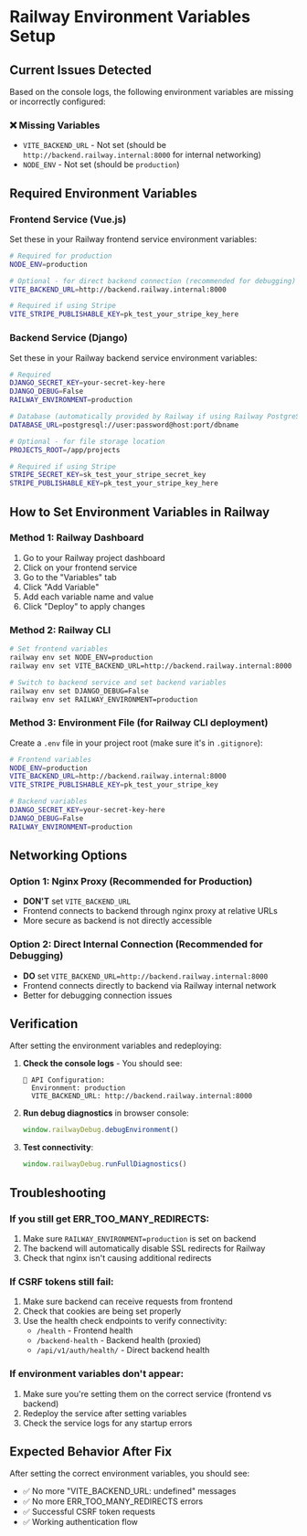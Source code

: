 # Railway Environment Variables Setup

## Current Issues Detected

Based on the console logs, the following environment variables are missing or incorrectly configured:

### ❌ Missing Variables
- `VITE_BACKEND_URL` - Not set (should be `http://backend.railway.internal:8000` for internal networking)
- `NODE_ENV` - Not set (should be `production`)

## Required Environment Variables

### Frontend Service (Vue.js)
Set these in your Railway frontend service environment variables:

```bash
# Required for production
NODE_ENV=production

# Optional - for direct backend connection (recommended for debugging)
VITE_BACKEND_URL=http://backend.railway.internal:8000

# Required if using Stripe
VITE_STRIPE_PUBLISHABLE_KEY=pk_test_your_stripe_key_here
```

### Backend Service (Django)
Set these in your Railway backend service environment variables:

```bash
# Required
DJANGO_SECRET_KEY=your-secret-key-here
DJANGO_DEBUG=False
RAILWAY_ENVIRONMENT=production

# Database (automatically provided by Railway if using Railway PostgreSQL)
DATABASE_URL=postgresql://user:password@host:port/dbname

# Optional - for file storage location
PROJECTS_ROOT=/app/projects

# Required if using Stripe
STRIPE_SECRET_KEY=sk_test_your_stripe_secret_key
STRIPE_PUBLISHABLE_KEY=pk_test_your_stripe_key_here
```

## How to Set Environment Variables in Railway

### Method 1: Railway Dashboard
1. Go to your Railway project dashboard
2. Click on your frontend service
3. Go to the "Variables" tab
4. Click "Add Variable"
5. Add each variable name and value
6. Click "Deploy" to apply changes

### Method 2: Railway CLI
```bash
# Set frontend variables
railway env set NODE_ENV=production
railway env set VITE_BACKEND_URL=http://backend.railway.internal:8000

# Switch to backend service and set backend variables
railway env set DJANGO_DEBUG=False
railway env set RAILWAY_ENVIRONMENT=production
```

### Method 3: Environment File (for Railway CLI deployment)
Create a `.env` file in your project root (make sure it's in `.gitignore`):

```bash
# Frontend variables
NODE_ENV=production
VITE_BACKEND_URL=http://backend.railway.internal:8000
VITE_STRIPE_PUBLISHABLE_KEY=pk_test_your_stripe_key

# Backend variables  
DJANGO_SECRET_KEY=your-secret-key-here
DJANGO_DEBUG=False
RAILWAY_ENVIRONMENT=production
```

## Networking Options

### Option 1: Nginx Proxy (Recommended for Production)
- **DON'T** set `VITE_BACKEND_URL`
- Frontend connects to backend through nginx proxy at relative URLs
- More secure as backend is not directly accessible

### Option 2: Direct Internal Connection (Recommended for Debugging)
- **DO** set `VITE_BACKEND_URL=http://backend.railway.internal:8000`
- Frontend connects directly to backend via Railway internal network
- Better for debugging connection issues

## Verification

After setting the environment variables and redeploying:

1. **Check the console logs** - You should see:
   ```
   🔧 API Configuration:
     Environment: production
     VITE_BACKEND_URL: http://backend.railway.internal:8000
   ```

2. **Run debug diagnostics** in browser console:
   ```javascript
   window.railwayDebug.debugEnvironment()
   ```

3. **Test connectivity**:
   ```javascript
   window.railwayDebug.runFullDiagnostics()
   ```

## Troubleshooting

### If you still get ERR_TOO_MANY_REDIRECTS:
1. Make sure `RAILWAY_ENVIRONMENT=production` is set on backend
2. The backend will automatically disable SSL redirects for Railway
3. Check that nginx isn't causing additional redirects

### If CSRF tokens still fail:
1. Make sure backend can receive requests from frontend
2. Check that cookies are being set properly
3. Use the health check endpoints to verify connectivity:
   - `/health` - Frontend health
   - `/backend-health` - Backend health (proxied)
   - `/api/v1/auth/health/` - Direct backend health

### If environment variables don't appear:
1. Make sure you're setting them on the correct service (frontend vs backend)
2. Redeploy the service after setting variables
3. Check the service logs for any startup errors

## Expected Behavior After Fix

After setting the correct environment variables, you should see:
- ✅ No more "VITE_BACKEND_URL: undefined" messages
- ✅ No more ERR_TOO_MANY_REDIRECTS errors
- ✅ Successful CSRF token requests
- ✅ Working authentication flow 